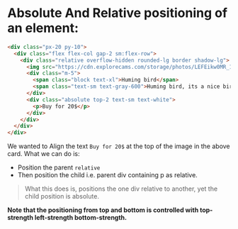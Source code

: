 # Absolute And Relative positioning of an element:

```html
<div class="px-20 py-10">
  <div class="flex flex-col gap-2 sm:flex-row">
    <div class="relative overflow-hidden rounded-lg border shadow-lg">
      <img src="https://cdn.explorecams.com/storage/photos/LEFEikw0MR_1600.jpg" alt="" />
      <div class="m-5">
        <span class="block text-xl">Huming bird</span>
        <span class="text-sm text-gray-600">Huming bird, its a nice bird</span>
      </div>
      <div class="absolute top-2 text-sm text-white">
        <p>Buy for 20$</p>
      </div>
    </div>
  </div>
</div>
```

We wanted to Align the text `Buy for 20$` at the top of the image in the above card. What we can do is:
- Position the parent `relative`
- Then position the child i.e. parent div containing p as relative.

> What this does is, positions the one div relative to another, yet the child position is absolute. 

**Note that the positioning from top and bottom is controlled with top-strength left-strength bottom-strength.**
